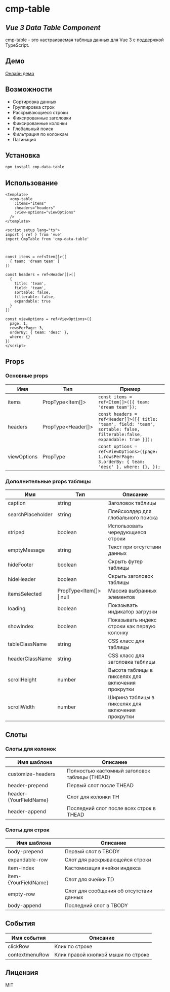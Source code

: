 # cmp-table

## _Vue 3 Data Table Component_

cmp-table - это настраиваемая таблица данных для Vue 3 с поддержкой TypeScript.

## Демо

[Онлайн демо](https://d-kochanzhi.github.io/cmp-data-table/)

## Возможности

- Сортировка данных
- Группировка строк
- Раскрывающиеся строки
- Фиксированные заголовки
- Фиксированные колонки
- Глобальный поиск
- Фильтрация по колонкам
- Пагинация

## Установка

```sh
npm install cmp-data-table
```

## Использование

```vue
<template>
  <cmp-table
    :items="items"
    :headers="headers"
    :view-options="viewOptions"
  />
</template>

<script setup lang="ts">
import { ref } from 'vue'
import CmpTable from 'cmp-data-table'



const items = ref<Item[]>([
  { team: 'dream team' }
])

const headers = ref<Header[]>([
  { 
    title: 'team', 
    field: 'team', 
    sortable: false, 
    filterable: false, 
    expandable: true 
  }
])

const viewOptions = ref<ViewOptions>({
  page: 1,
  rowsPerPage: 3,
  orderBy: { team: 'desc' },
  where: {}
})
</script>
```

## Props

### Основные props

| Имя | Тип | Пример |
| ------ | ------ | ------ |
| items | PropType<Item[]> | ```const items = ref<Item[]>([{ team: 'dream team'});``` |
| headers | PropType<Header[]> | ```const headers = ref<Header[]>([{ title: 'team', field: 'team', sortable: false, filterable:false, expandable: true }]);```|
| viewOptions | PropType<ViewOptions> | ```const options = ref<ViewOptions>({page: 1,rowsPerPage: 3,orderBy: { team: 'desc' }, where: {}, });```|

### Дополнительные props таблицы

| Имя | Тип | Описание |
| ------ | ------ | ------ |
| caption | string | Заголовок таблицы |
| searchPlaceholder | string | Плейсхолдер для глобального поиска |
| striped | boolean | Использовать чередующиеся строки |
| emptyMessage | string | Текст при отсутствии данных |
| hideFooter | boolean | Скрыть футер таблицы |
| hideHeader | boolean | Скрыть заголовок таблицы |
| itemsSelected | PropType<Item[]> \| null | Массив выбранных элементов |
| loading | boolean | Показывать индикатор загрузки |
| showIndex | boolean | Показывать индекс строки как первую колонку |
| tableClassName | string | CSS класс для таблицы |
| headerClassName | string | CSS класс для заголовка таблицы |
| scrollHeight | number | Высота таблицы в пикселях для включения прокрутки |
| scrollWidth | number | Ширина таблицы в пикселях для включения прокрутки |

## Слоты

### Слоты для колонок

| Имя шаблона | Описание |
| ------ | ------ |
| customize-headers | Полностью кастомный заголовок таблицы (THEAD) |
| header-prepend | Первый слот после THEAD |
| header-{YourFieldName} | Слот для колонки TH |
| header-append | Последний слот после всех строк в THEAD |

### Слоты для строк

| Имя шаблона | Описание |
| ------ | ------ |
| body-prepend | Первый слот в TBODY |
| expandable-row | Слот для раскрывающейся строки |
| item-index | Кастомизация ячейки индекса |
| item-{YourFieldName} | Слот для ячейки TD |
| empty-row | Слот для сообщения об отсутствии данных |
| body-append | Последний слот в TBODY |

## События

| Имя события | Описание |
| ------ | ------ |
| clickRow | Клик по строке |
| contextmenuRow | Клик правой кнопкой мыши по строке |

## Лицензия

MIT
